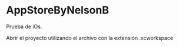 # AppStoreByNelsonB

Prueba de iOs. 

Abrir el proyecto utilizando el archivo con la extensión .xcworkspace
